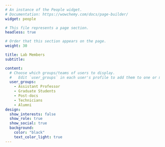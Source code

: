 ```yaml
---
# An instance of the People widget.
# Documentation: https://wowchemy.com/docs/page-builder/
widget: people

# This file represents a page section.
headless: true

# Order that this section appears on the page.
weight: 30

title: Lab Members
subtitle:

content:
  # Choose which groups/teams of users to display.
  #   Edit `user_groups` in each user's profile to add them to one or more of these groups.
  user_groups:
    - Assistant Professor
    - Graduate Students
    - Post-docs
    - Technicians
    - Alumni
design:
  show_interests: false
  show_role: true
  show_social: true
  background:
    color: "black"
    text_color_light: true
---
```

